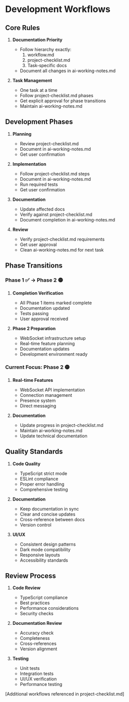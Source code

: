 # Development Workflows

## Core Rules

1. **Documentation Priority**

   - Follow hierarchy exactly:
     1. workflow.md
     2. project-checklist.md
     3. Task-specific docs
   - Document all changes in ai-working-notes.md

2. **Task Management**
   - One task at a time
   - Follow project-checklist.md phases
   - Get explicit approval for phase transitions
   - Maintain ai-working-notes.md

## Development Phases

1. **Planning**

   - Review project-checklist.md
   - Document in ai-working-notes.md
   - Get user confirmation

2. **Implementation**

   - Follow project-checklist.md steps
   - Document in ai-working-notes.md
   - Run required tests
   - Get user confirmation

3. **Documentation**

   - Update affected docs
   - Verify against project-checklist.md
   - Document completion in ai-working-notes.md

4. **Review**
   - Verify project-checklist.md requirements
   - Get user approval
   - Clean ai-working-notes.md for next task

## Phase Transitions

### Phase 1 ✅ → Phase 2 🟡

1. **Completion Verification**
   - All Phase 1 items marked complete
   - Documentation updated
   - Tests passing
   - User approval received

2. **Phase 2 Preparation**
   - WebSocket infrastructure setup
   - Real-time feature planning
   - Documentation updates
   - Development environment ready

### Current Focus: Phase 2 🟡

1. **Real-time Features**
   - WebSocket API implementation
   - Connection management
   - Presence system
   - Direct messaging

2. **Documentation**
   - Update progress in project-checklist.md
   - Maintain ai-working-notes.md
   - Update technical documentation

## Quality Standards

1. **Code Quality**
   - TypeScript strict mode
   - ESLint compliance
   - Proper error handling
   - Comprehensive testing

2. **Documentation**
   - Keep documentation in sync
   - Clear and concise updates
   - Cross-reference between docs
   - Version control

3. **UI/UX**
   - Consistent design patterns
   - Dark mode compatibility
   - Responsive layouts
   - Accessibility standards

## Review Process

1. **Code Review**
   - TypeScript compliance
   - Best practices
   - Performance considerations
   - Security checks

2. **Documentation Review**
   - Accuracy check
   - Completeness
   - Cross-references
   - Version alignment

3. **Testing**
   - Unit tests
   - Integration tests
   - UI/UX verification
   - Performance testing

[Additional workflows referenced in project-checklist.md]